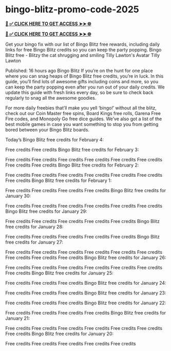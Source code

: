 # bingo-blitz-promo-code-2025

**[📌 ✅ CLICK HERE TO GET ACCESS ➤➤ 🌐](https://newmegadeals.xyz/Bingo-blits/)**




**[📌 ✅ CLICK HERE TO GET ACCESS ➤➤ 🌐](https://newmegadeals.xyz/Bingo-blits/)**


Get your bingo fix with our list of Bingo Blitz free rewards, including daily links for free Bingo Blitz credits so you can keep the party popping.
Bingo Blitz free - Blitzy the cat shrugging and smiling
Tilly Lawton's Avatar
Tilly Lawton

Published: 16 hours ago
Bingo Blitz 
If you’re on the hunt for one place where you can snag heaps of Bingo Blitz free credits, you’re in luck. In this guide, you’ll find lots of awesome gifts including coins and more, so you can keep the party popping even after you run out of your daily credits. We update this guide with fresh links every day, so be sure to check back regularly to snag all the awesome goodies.



For more daily freebies that’ll make you yell ‘bingo!’ without all the blitz, check out our Coin Master free spins, Board Kings free rolls, Garena Free Fire codes, and Monopoly Go free dice guides. We’ve also got a list of the best mobile games in case you want something to stop you from getting bored between your Bingo Blitz boards.

Today’s Bingo Blitz free credits for February 4:


Free credits
Free credits
Bingo Blitz free credits for February 3:

Free credits
Free credits
Free credits
Free credits
Free credits
Free credits
Free credits
Free credits
Bingo Blitz free credits for February 2:

Free credits
Free credits
Free credits
Free credits
Free credits
Free credits
Free credits
Bingo Blitz free credits for February 1:

Free credits
Free credits
Free credits
Free credits
Bingo Blitz free credits for January 30:

Free credits
Free credits
Free credits
Free credits
Free credits
Free credits
Bingo Blitz free credits for January 29:

Free credits
Free credits
Free credits
Free credits
Free credits
Bingo Blitz free credits for January 28:

Free credits
Free credits
Free credits
Free credits
Free credits
Bingo Blitz free credits for January 27:

Free credits
Free credits
Free credits
Free credits
Free credits
Free credits
Free credits
Free credits
Free credits
Bingo Blitz free credits for January 26:

Free credits
Free credits
Free credits
Free credits
Free credits
Free credits
Free credits
Bingo Blitz free credits for January 25:

Free credits
Free credits
Free credits
Bingo Blitz free credits for January 24:

Free credits
Free credits
Free credits
Bingo Blitz free credits for January 23:

Free credits
Free credits
Free credits
Bingo Blitz free credits for January 22:

Free credits
Free credits
Free credits
Free credits
Bingo Blitz free credits for January 21:

Free credits
Free credits
Free credits
Free credits
Free credits
Free credits
Free credits
Bingo Blitz free credits for January 20:

Free credits
Free credits
Free credits
Free credits
Free credits
